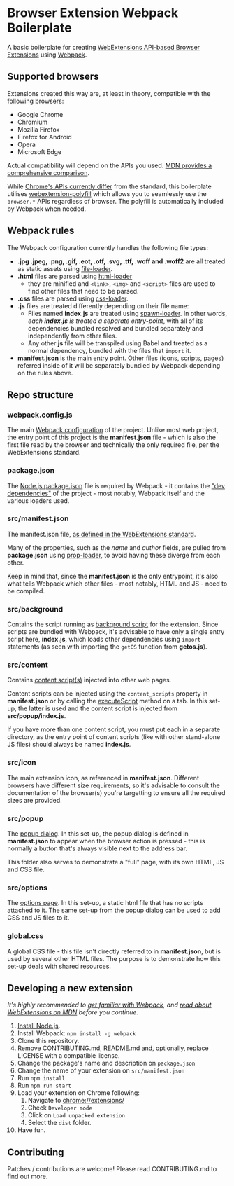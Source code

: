 # Browser Extension Webpack Boilerplate

A basic boilerplate for creating [WebExtensions API-based Browser Extensions](https://developer.mozilla.org/en-US/Add-ons/WebExtensions) using [Webpack](https://webpack.js.org/).

## Supported browsers

Extensions created this way are, at least in theory, compatible with the following browsers:

-   Google Chrome
-   Chromium
-   Mozilla Firefox
-   Firefox for Android
-   Opera
-   Microsoft Edge

Actual compatibility will depend on the APIs you used. [MDN provides a comprehensive comparison](https://developer.mozilla.org/en-US/Add-ons/WebExtensions/Browser_support_for_JavaScript_APIs).

While [Chrome's APIs currently differ](https://developer.mozilla.org/en-US/Add-ons/WebExtensions/Porting_a_Google_Chrome_extension)
from the standard, this boilerplate utilises [webextension-polyfill](https://github.com/mozilla/webextension-polyfill)
which allows you to seamlessly use the `browser.*` APIs regardless of browser.
The polyfill is automatically included by Webpack when needed.

## Webpack rules
The Webpack configuration currently handles the following file types:

-   **.jpg .jpeg, .png, .gif, .eot, .otf, .svg, .ttf, .woff and .woff2** are all
    treated as static assets using [file-loader](https://github.com/webpack-contrib/file-loader).
-   **.html** files are parsed using [html-loader](https://github.com/webpack-contrib/html-loader)
    - they are minified and `<link>`, `<img>` and `<script>` files are used to
    find other files that need to be parsed.
-   **.css** files are parsed using [css-loader](https://github.com/webpack-contrib/css-loader).
-   **.js** files are treated differently depending on their file name:
    -   Files named **index.js** are treated using [spawn-loader](https://github.com/erikdesjardins/spawn-loader).
        In other words, *each **index.js** is treated a separate entry-point*,
        with all of its dependencies bundled resolved and bundled separately
        and independently from other files.
    -   Any other **js** file will be transpiled using Babel and treated as a
        normal dependency, bundled with the files that `import` it.
-   **manifest.json** is the main entry point. Other files (icons, scripts,
    pages) referred inside of it will be separately bundled by Webpack depending
    on the rules above.

## Repo structure

### webpack.config.js
The main [Webpack configuration](https://webpack.js.org/configuration/) of the
project. Unlike most web project, the entry point of this project is the
**manifest.json** file - which is also the first file read by the browser and
technically the only required file, per the WebExtensions standard.

### package.json
The [Node.js package.json](https://docs.npmjs.com/files/package.json) file is
required by Webpack - it contains the ["dev dependencies"](https://docs.npmjs.com/files/package.json#devdependencies)
of the project - most notably, Webpack itself and the various loaders used.

### src/manifest.json
The manifest.json file, [as defined in the WebExtensions standard](https://developer.mozilla.org/en-US/docs/Mozilla/Add-ons/WebExtensions/manifest.json).

Many of the properties, such as the *name* and *author* fields, are pulled from
**package.json** using [prop-loader](https://github.com/erikdesjardins/prop-loader),
to avoid having these diverge from each other.

Keep in mind that, since the **manifest.json** is the only entrypoint, it's also
what tells Webpack which other files - most notably, HTML and JS - need to be
compiled.

### src/background
Contains the script running as [background script](https://developer.mozilla.org/en-US/Add-ons/WebExtensions/Anatomy_of_a_WebExtension#Background_scripts)
for the extension. Since scripts are bundled with Webpack, it's advisable to
have only a single entry script here, **index.js**, which loads other
dependencies using `import` statements (as seen with importing the `getOS`
function from **getos.js**).

### src/content
Contains [content script(s)](https://developer.mozilla.org/en-US/Add-ons/WebExtensions/Content_scripts)
injected into other web pages.

Content scripts can be injected using the `content_scripts` property in
**manifest.json** or by calling the [executeScript](https://developer.mozilla.org/en-US/Add-ons/WebExtensions/API/Tabs/executeScript)
method on a tab. In this set-up, the latter is used and the content script is
injected from **src/popup/index.js**.

If you have more than one content script, you must put each in a separate
directory, as the entry point of content scripts (like with other stand-alone JS
files) should always be named **index.js**.

### src/icon
The main extension icon, as referenced in **manifest.json**. Different browsers
have different size requirements, so it's advisable to consult the documentation
of the browser(s) you're targetting to ensure all the required sizes are
provided.

### src/popup
The [popup dialog](https://developer.mozilla.org/en-US/Add-ons/WebExtensions/user_interface/Popups).
In this set-up, the popup dialog is defined in **manifest.json** to appear when
the browser action is pressed - this is normally a button that's always visible
next to the address bar.

This folder also serves to demonstrate a "full" page, with its own HTML, JS and
CSS file. 

### src/options
The [options page](https://developer.mozilla.org/en-US/Add-ons/WebExtensions/user_interface/Options_pages).
In this set-up, a static html file that has no scripts attached to it. The same
set-up from the popup dialog can be used to add CSS and JS files to it.

### global.css
A global CSS file - this file isn't directly referred to in **manifest.json**,
but is used by several other HTML files. The purpose is to demonstrate how
this set-up deals with shared resources.

## Developing a new extension
*It's highly recommended to [get familiar with Webpack](https://webpack.js.org/guides/getting-started/),
and [read about WebExtensions on MDN](https://developer.mozilla.org/en-US/Add-ons/WebExtensions)
before you continue.*

1.  [Install Node.js](https://nodejs.org/en/download/).
1.  Install Webpack: `npm install -g webpack`
1.  Clone this repository.
1.  Remove CONTRIBUTING.md, README.md and, optionally, replace LICENSE with a
    compatible license.
1.  Change the package's name and description on `package.json`
1.  Change the name of your extension on `src/manifest.json`
1.  Run `npm install`
1.  Run `npm run start`
1.  Load your extension on Chrome following:
    1.  Navigate to [chrome://extensions/](chrome://extensions/)
    1.  Check `Developer mode`
    1.  Click on `Load unpacked extension`
    1.  Select the `dist` folder.
1.  Have fun.

## Contributing
Patches / contributions are welcome! Please read CONTRIBUTING.md to find out
more.
